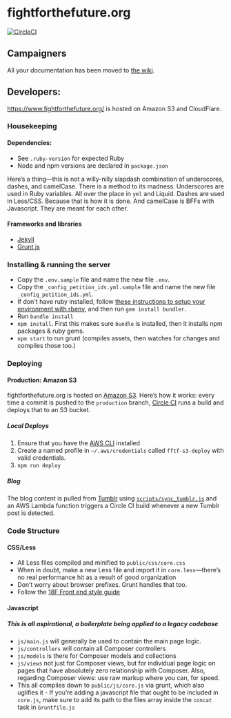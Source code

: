 # fightforthefuture.org

[![CircleCI](https://circleci.com/gh/fightforthefuture/fightforthefuture.org/tree/production.svg?style=svg)](https://circleci.com/gh/fightforthefuture/fightforthefuture.org/tree/production)

## Campaigners

All your documentation has been moved to [the wiki][00].

## Developers:

<https://www.fightforthefuture.org/> is hosted on Amazon S3 and CloudFlare.

### Housekeeping

#### Dependencies:

- See `.ruby-version` for expected Ruby
- Node and npm versions are declared in `package.json`

Here’s a thing—this is not a willy-nilly slapdash combination of underscores, dashes, and camelCase. There is a method to its madness. Underscores are used in Ruby variables. All over the place in `yml` and Liquid. Dashes are used in Less/CSS. Because that is how it is done. And camelCase is BFFs with Javascript. They are meant for each other.

#### Frameworks and libraries

- [Jekyll][03]
- [Grunt.js][04]

### Installing & running the server

- Copy the `.env.sample` file and name the new file `.env`.
- Copy the `_config_petition_ids.yml.sample` file and name the new file `_config_petition_ids.yml`.
- If don't have ruby installed, follow [these instructions to setup your environment with rbenv](https://github.com/rbenv/rbenv#installation), and then run `gem install bundler`.
- Run `bundle install`
- `npm install`. First this makes sure `bundle` is installed, then it installs npm packages & ruby gems.
- `npm start` to run grunt (compiles assets, then watches for changes and compiles those too.)

### Deploying

#### Production: Amazon S3

fightforthefuture.org is hosted on [Amazon S3][06]. Here’s how it works: every time a commit is pushed to the `production` branch, [Circle CI][01] runs a build and deploys that to an S3 bucket.

##### Local Deploys

1. Ensure that you have the [AWS CLI](https://docs.aws.amazon.com/cli/latest/userguide/installing.html) installed
2. Create a named profile in `~/.aws/credentials` called `fftf-s3-deploy` with valid credentials.
3. `npm run deploy`

##### Blog

The blog content is pulled from [Tumblr](https://fight4future.tumblr.com) using [`scripts/sync_tumblr.js`](scripts/sync_tumblr.js) and an AWS Lambda function triggers a Circle CI build whenever a new Tumblr post is detected.

### Code Structure

#### CSS/Less

- All Less files compiled and minified to `public/css/core.css`
- When in doubt, make a new Less file and import it in `core.less`—there’s no real performance hit as a result of good organization
- Don’t worry about browser prefixes. Grunt handles that too.
- Follow the [18F Front end style guide][08]

#### Javascript

##### This is all aspirational, a boilerplate being applied to a legacy codebase

- `js/main.js` will generally be used to contain the main page logic.
- `js/controllers` will contain all Composer controllers
- `js/models` is there for Composer models and collections
- `js/views` not just for Composer views, but for individual page logic on pages that have absolutely zero relationship with Composer. Also, regarding Composer views: use raw markup where you can, for speed.
- This all compiles down to `public/js/core.js` via grunt, which also uglifies it - If you’re adding a javascript file that ought to be included in `core.js`, make sure to add its path to the files array inside the `concat` task in `Gruntfile.js`

[00]: https://github.com/fightforthefuture/fightforthefuture.org/wiki
[01]: https://circleci.com/gh/fightforthefuture/fightforthefuture.org/tree/production
[02]: https://lyonbros.github.io/composer.js/
[03]: http://jekyllrb.com/docs/home/
[04]: http://gruntjs.com/getting-started
[05]: https://github.com/503.html
[06]: https://aws.amazon.com/s3/
[07]: https://devcenter.heroku.com/articles/github-integration-review-apps
[08]: https://pages.18f.gov/frontend/
